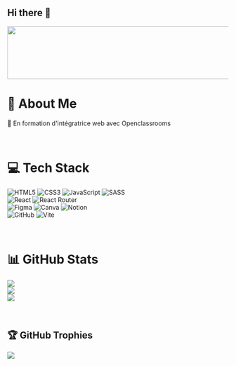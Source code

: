 ## Hi there 👋

<a href="https://github.com/devxb/gitanimals">
  <img
    src="https://render.gitanimals.org/lines/BadBadBean?pet-id=660333540873390657"
    width="600"
    height="120"
  />
</a>

# 💫 About Me
🌱 En formation d'intégratrice web avec Openclassrooms</br>
</br> 
</br> 

# 💻 Tech Stack
![HTML5](https://img.shields.io/badge/html5-%23E34F26.svg?style=for-the-badge&logo=html5&logoColor=white) ![CSS3](https://img.shields.io/badge/css3-%231572B6.svg?style=for-the-badge&logo=css3&logoColor=white) ![JavaScript](https://img.shields.io/badge/javascript-%23323330.svg?style=for-the-badge&logo=javascript&logoColor=%23F7DF1E) ![SASS](https://img.shields.io/badge/SASS-hotpink.svg?style=for-the-badge&logo=SASS&logoColor=white)</br> 
![React](https://img.shields.io/badge/react-%2320232a.svg?style=for-the-badge&logo=react&logoColor=%2361DAFB) ![React Router](https://img.shields.io/badge/React_Router-CA4245?style=for-the-badge&logo=react-router&logoColor=white)</br>
![Figma](https://img.shields.io/badge/figma-%23F24E1E.svg?style=for-the-badge&logo=figma&logoColor=white) ![Canva](https://img.shields.io/badge/Canva-%2300C4CC.svg?style=for-the-badge&logo=Canva&logoColor=white) ![Notion](https://img.shields.io/badge/Notion-%23000000.svg?style=for-the-badge&logo=notion&logoColor=white)</br>
![GitHub](https://img.shields.io/badge/github-%23121011.svg?style=for-the-badge&logo=github&logoColor=white) ![Vite](https://img.shields.io/badge/vite-%23646CFF.svg?style=for-the-badge&logo=vite&logoColor=white)  
</br>
</br>

# 📊 GitHub Stats
![](https://github-readme-stats.vercel.app/api?username=BadBadBean&theme=radical&hide_border=false&include_all_commits=false&count_private=false)<br/>
![](https://github-readme-streak-stats.herokuapp.com/?user=BadBadBean&theme=radical&hide_border=false)<br/>
![](https://github-readme-stats.vercel.app/api/top-langs/?username=BadBadBean&theme=radical&hide_border=false&include_all_commits=false&count_private=false&layout=compact)
</br>
</br>
</br> 

## 🏆 GitHub Trophies
![](https://github-profile-trophy.vercel.app/?username=BadBadBean&theme=radical&no-frame=false&no-bg=false&margin-w=4)

<!-- Proudly created with GPRM ( https://gprm.itsvg.in ) -->
